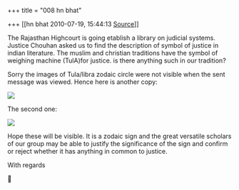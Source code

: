 +++
title = "008 hn bhat"

+++
[[hn bhat	2010-07-19, 15:44:13 [Source](https://groups.google.com/g/bvparishat/c/lBdT8dtF428)]]



  
The Rajasthan Highcourt is going etablish a library on judicial systems. Justice Chouhan asked us to find the description of symbol of justice in indian literature. The muslim and christian traditions have the symbol of weighing machine (TulA)for justice. is there anything such in our tradition?  

  

Sorry the images of Tula/libra zodaic circle were not visible when the sent message was viewed. Hence here is another copy:

  

![](https://ci6.googleusercontent.com/proxy/Jq5LCSKV8cXgWwnFaG-y5LbLY7NqDxiNX-_IPXXTtcyjudm-Jkz0VT2k9QXsfV60ZsySq-ZlyEPvyeSdsqIyv6c1SMieO0s=s0-d-e1-ft#http://www.panditjee.com/images/Libra-Tula-Rashi.jpg)

  

The second one:

  

![](https://ci5.googleusercontent.com/proxy/pqBmTUc1CZ7p1xUdOfnRFTMbOgsHjGxZwVLj4H61ntPGE4O0r6XIChjU2IDp-yNX3VFSQUv9KqDSCJxEeNM5mu8=s0-d-e1-ft#http://www.astrovidya.com/images/tulalarge.jpg)

  

Hope these will be visible. It is a zodaic sign and the great versatile scholars of our group may be able to justify the significance of the sign and confirm or reject whether it has anything in common to justice.

  

With regards



